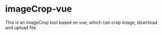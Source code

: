 # imageCrop-vue
This is an imageCrop tool based on vue, which can crop image,  download and upload file.
